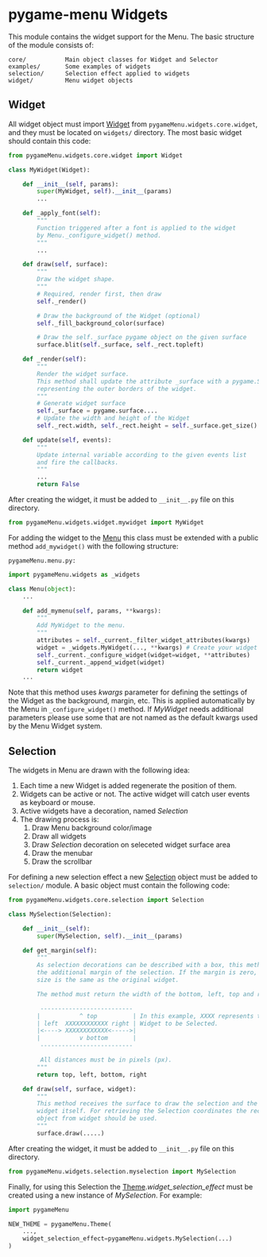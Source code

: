 # pygame-menu Widgets

This module contains the widget support for the Menu. The basic structure of the module consists of:

```
core/           Main object classes for Widget and Selector
examples/       Some examples of widgets
selection/      Selection effect applied to widgets
widget/         Menu widget objects
```

## Widget

All widget object must import [Widget](https://github.com/ppizarror/pygame-menu/blob/master/pygameMenu/widgets/core/widget.py) from `pygameMenu.widgets.core.widget`, and they must be located on `widgets/` directory. The most basic widget should contain this code:

```python
from pygameMenu.widgets.core.widget import Widget

class MyWidget(Widget):

    def __init__(self, params):
        super(MyWidget, self).__init__(params)
        ...

    def _apply_font(self):
        """
        Function triggered after a font is applied to the widget
        by Menu._configure_widget() method.
        """
        ...

    def draw(self, surface):
        """
        Draw the widget shape.
        """
        # Required, render first, then draw
        self._render()

        # Draw the background of the Widget (optional)
        self._fill_background_color(surface)

        # Draw the self._surface pygame object on the given surface
        surface.blit(self._surface, self._rect.topleft)

    def _render(self):
        """
        Render the widget surface.
        This method shall update the attribute _surface with a pygame.Surface
        representing the outer borders of the widget.
        """
        # Generate widget surface
        self._surface = pygame.surface....
        # Update the width and height of the Widget
        self._rect.width, self._rect.height = self._surface.get_size() + SomeConstants

    def update(self, events):
        """
        Update internal variable according to the given events list
        and fire the callbacks.
        """
        ...
        return False

```

After creating the widget, it must be added to  `__init__.py` file on this directory.

```python
from pygameMenu.widgets.widget.mywidget import MyWidget
```

For adding the widget to the [Menu](https://github.com/ppizarror/pygame-menu/blob/master/pygameMenu/menu.py) this class must be extended with a public method `add_mywidget()` with the following structure:

`pygameMenu.menu.py:`

```python
import pygameMenu.widgets as _widgets

class Menu(object):
    ...

    def add_mymenu(self, params, **kwargs):
        """
        Add MyWidget to the menu.
        """
        attributes = self._current._filter_widget_attributes(kwargs)
        widget = _widgets.MyWidget(..., **kwargs) # Create your widget
        self._current._configure_widget(widget=widget, **attributes)
        self._current._append_widget(widget)
        return widget
    ...

```

Note that this method uses *kwargs* parameter for defining the settings of the Widget as the background, margin, etc. This is applied automatically by the Menu in `_configure_widget()` method. If *MyWidget* needs additional parameters please use some that are not named as the default kwargs used by the Menu Widget system.

## Selection

The widgets in Menu are drawn with the following idea:

1. Each time a new Widget is added regenerate the position of them.
2. Widgets can be active or not. The active widget will catch user events as keyboard or mouse.
3. Active widgets have a decoration, named *Selection*
4. The drawing process is:
   1. Draw Menu background color/image
   2. Draw all widgets
   3. Draw *Selection* decoration on seleceted widget surface area
   4. Draw the menubar
   5. Draw the scrollbar

For defining a new selection effect a new [Selection](https://github.com/ppizarror/pygame-menu/blob/master/pygameMenu/widgets/core/selection.py) object must be added to `selection/` module. A basic object must contain the following code:

```python
from pygameMenu.widgets.core.selection import Selection

class MySelection(Selection):

    def __init__(self):
        super(MySelection, self).__init__(params)

    def get_margin(self):
        """
        As selection decorations can be described with a box, this method must return
        the additional margin of the selection. If the margin is zero, then the selection
        size is the same as the original widget.

        The method must return the width of the bottom, left, top and right margins.

         --------------------------
        |           ^ top          | In this example, XXXX represents the
        | left  XXXXXXXXXXXX right | Widget to be Selected.
        |<----> XXXXXXXXXXXX<----->|
        |           v bottom       |
         --------------------------

         All distances must be in pixels (px).
        """
        return top, left, bottom, right

    def draw(self, surface, widget):
        """
        This method receives the surface to draw the selection and the
        widget itself. For retrieving the Selection coordinates the rect
        object from widget should be used.
        """
        surface.draw(.....)

```

After creating the widget, it must be added to  `__init__.py` file on this directory.

```python
from pygameMenu.widgets.selection.myselection import MySelection
```

Finally, for using this Selection the [Theme](https://github.com/ppizarror/pygame-menu/blob/master/pygameMenu/themes.py).*widget_selection_effect* must be created using a new instance of *MySelection*. For example:

```python
import pygameMenu

NEW_THEME = pygameMenu.Theme(
    ...,
    widget_selection_effect=pygameMenu.widgets.MySelection(...)
)

```

